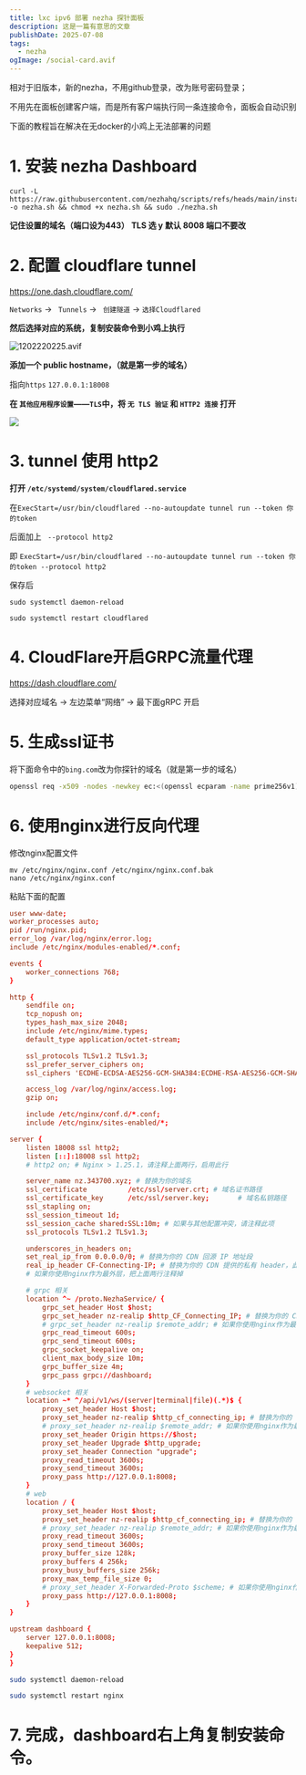 ```yaml
---
title: lxc ipv6 部署 nezha 探针面板
description: 这是一篇有意思的文章
publishDate: 2025-07-08
tags:
  - nezha
ogImage: /social-card.avif
---
```


相对于旧版本，新的nezha，不用github登录，改为账号密码登录；

不用先在面板创建客户端，而是所有客户端执行同一条连接命令，面板会自动识别

下面的教程旨在解决在无docker的小鸡上无法部署的问题



# 1. 安装 nezha Dashboard

```
curl -L https://raw.githubusercontent.com/nezhahq/scripts/refs/heads/main/install.sh -o nezha.sh && chmod +x nezha.sh && sudo ./nezha.sh
```
**记住设置的域名（端口设为443）**
**TLS 选 y**
**默认 8008 端口不要改**

# 2. 配置 cloudflare  tunnel

https://one.dash.cloudflare.com/

 `Networks`  -> ` Tunnels` -> ` 创建隧道` -> `选择Cloudflared`

 **然后选择对应的系统，复制安装命令到小鸡上执行**

 ![1202220225.avif](https://hv.z.wiki/autoupload/20241202/UrV4/1202220225.avif)

  **添加一个 public hostname，（就是第一步的域名）**

  指向`https` `127.0.0.1:18008`

 **在 `其他应用程序设置`——`TLS`中，将 `无 TLS 验证` 和 `HTTP2 连接` 打开**

 ![](https://i2.343700.xyz/20250708201402745.avif)

 # 3. tunnel 使用 http2

 **打开 `/etc/systemd/system/cloudflared.service`**

 在`ExecStart=/usr/bin/cloudflared --no-autoupdate tunnel run --token 你的token`

 后面加上 ` --protocol http2`

 即 `ExecStart=/usr/bin/cloudflared --no-autoupdate tunnel run --token 你的token --protocol http2`

 保存后

 ```
 sudo systemctl daemon-reload

 sudo systemctl restart cloudflared
 ```

 # 4. CloudFlare开启GRPC流量代理

 https://dash.cloudflare.com/

 选择对应域名 -> 左边菜单“网络” -> 最下面gRPC 开启

# 5. 生成ssl证书

将下面命令中的`bing.com`改为你探针的域名（就是第一步的域名）

```sh
openssl req -x509 -nodes -newkey ec:<(openssl ecparam -name prime256v1) -keyout /etc/hysteria/server.key -out /etc/hysteria/server.crt -subj "/CN=bing.com" -days 36500
```

# 6. 使用nginx进行反向代理

修改nginx配置文件

```
mv /etc/nginx/nginx.conf /etc/nginx/nginx.conf.bak
nano /etc/nginx/nginx.conf
```
粘贴下面的配置

```conf
user www-date;
worker_processes auto;
pid /run/nginx.pid;
error_log /var/log/nginx/error.log;
include /etc/nginx/modules-enabled/*.conf;

events {
    worker_connections 768;
}

http {
    sendfile on;
    tcp_nopush on;
    types_hash_max_size 2048;
    include /etc/nginx/mime.types;
    default_type application/octet-stream;

    ssl_protocols TLSv1.2 TLSv1.3;
    ssl_prefer_server_ciphers on;
    ssl_ciphers 'ECDHE-ECDSA-AES256-GCM-SHA384:ECDHE-RSA-AES256-GCM-SHA384:ECDHE-ECDSA-CHACHA20-POLY1305:ECDHE-RSA-CHACHA20-POLY1305:ECDHE-ECDSA-AES128-GCM-SHA256:ECDHE-RSA-AES128-GCM-SHA256';

    access_log /var/log/nginx/access.log;
    gzip on;

    include /etc/nginx/conf.d/*.conf;
    include /etc/nginx/sites-enabled/*;

server {
    listen 18008 ssl http2;
    listen [::]:18008 ssl http2;
    # http2 on; # Nginx > 1.25.1，请注释上面两行，启用此行

    server_name nz.343700.xyz; # 替换为你的域名
    ssl_certificate          /etc/ssl/server.crt; # 域名证书路径
    ssl_certificate_key      /etc/ssl/server.key;       # 域名私钥路径
    ssl_stapling on;
    ssl_session_timeout 1d;
    ssl_session_cache shared:SSL:10m; # 如果与其他配置冲突，请注释此项
    ssl_protocols TLSv1.2 TLSv1.3;

    underscores_in_headers on;
    set_real_ip_from 0.0.0.0/0; # 替换为你的 CDN 回源 IP 地址段
    real_ip_header CF-Connecting-IP; # 替换为你的 CDN 提供的私有 header，此处为 CloudFlare 默认
    # 如果你使用nginx作为最外层，把上面两行注释掉

    # grpc 相关
    location ^~ /proto.NezhaService/ {
        grpc_set_header Host $host;
        grpc_set_header nz-realip $http_CF_Connecting_IP; # 替换为你的 CDN 提供的私有 header，此处为 CloudFlare 默认
        # grpc_set_header nz-realip $remote_addr; # 如果你使用nginx作为最外层，就把上面一行注释掉，启用此行
        grpc_read_timeout 600s;
        grpc_send_timeout 600s;
        grpc_socket_keepalive on;
        client_max_body_size 10m;
        grpc_buffer_size 4m;
        grpc_pass grpc://dashboard;
    }
    # websocket 相关
    location ~* ^/api/v1/ws/(server|terminal|file)(.*)$ {
        proxy_set_header Host $host;
        proxy_set_header nz-realip $http_cf_connecting_ip; # 替换为你的 CDN 提供的私有 header，此处为 CloudFlare 默认
        # proxy_set_header nz-realip $remote_addr; # 如果你使用nginx作为最外层，就把上面一行注释掉，启用此行
        proxy_set_header Origin https://$host;
        proxy_set_header Upgrade $http_upgrade;
        proxy_set_header Connection "upgrade";
        proxy_read_timeout 3600s;
        proxy_send_timeout 3600s;
        proxy_pass http://127.0.0.1:8008;
    }
    # web
    location / {
        proxy_set_header Host $host;
        proxy_set_header nz-realip $http_cf_connecting_ip; # 替换为你的 CDN 提供的私有 header，此处为 CloudFlare 默认
        # proxy_set_header nz-realip $remote_addr; # 如果你使用nginx作为最外层，就把上面一行注释掉，启用此行
        proxy_read_timeout 3600s;
        proxy_send_timeout 3600s;
        proxy_buffer_size 128k;
        proxy_buffers 4 256k;
        proxy_busy_buffers_size 256k;
        proxy_max_temp_file_size 0;
        # proxy_set_header X-Forwarded-Proto $scheme; # 如果你使用nginx作为最外层，就启用此行避免无法正确读取访问的协议
        proxy_pass http://127.0.0.1:8008;
    }
}

upstream dashboard {
    server 127.0.0.1:8008;
    keepalive 512;
}
}
```

 ```sh
 sudo systemctl daemon-reload

 sudo systemctl restart nginx
 ```

# 7. 完成，dashboard右上角复制安装命令。
